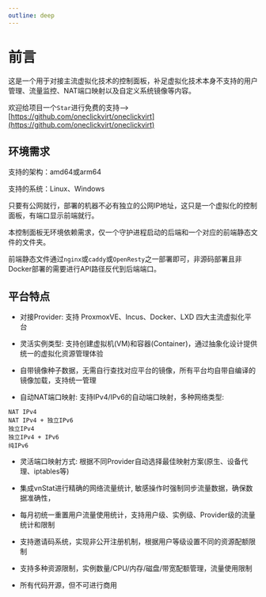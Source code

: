 ```yaml
---
outline: deep
---
```


# 前言

这是一个用于对接主流虚拟化技术的控制面板，补足虚拟化技术本身不支持的用户管理、流量监控、NAT端口映射以及自定义系统镜像等内容。

欢迎给项目一个```Star```进行免费的支持-->[https://github.com/oneclickvirt/oneclickvirt](https://github.com/oneclickvirt/oneclickvirt)

## 环境需求

支持的架构：amd64或arm64

支持的系统：Linux、Windows

只要有公网就行，部署的机器不必有独立的公网IP地址，这只是一个虚拟化的控制面板，有端口显示前端就行。

本控制面板无环境依赖需求，仅一个守护进程启动的后端和一个对应的前端静态文件的文件夹。

前端静态文件通过```nginx```或```caddy```或```OpenResty```之一部署即可，非源码部署且非Docker部署的需要进行API路径反代到后端端口。

## 平台特点

- 对接Provider: 支持 ProxmoxVE、Incus、Docker、LXD 四大主流虚拟化平台

- 灵活实例类型: 支持创建虚拟机(VM)和容器(Container)，通过抽象化设计提供统一的虚拟化资源管理体验

- 自带镜像种子数据，无需自行查找对应平台的镜像，所有平台均自带自编译的镜像加载，支持统一管理

- 自动NAT端口映射: 支持IPv4/IPv6的自动端口映射，多种网络类型:

```
NAT IPv4
NAT IPv4 + 独立IPv6
独立IPv4
独立IPv4 + IPv6
纯IPv6
```

- 灵活端口映射方式: 根据不同Provider自动选择最佳映射方案(原生、设备代理、iptables等)

- 集成vnStat进行精确的网络流量统计, 敏感操作时强制同步流量数据，确保数据准确性，

- 每月初统一重置用户流量使用统计，支持用户级、实例级、Provider级的流量统计和限制

- 支持邀请码系统，实现非公开注册机制，根据用户等级设置不同的资源配额限制

- 支持多种资源限制，实例数量/CPU/内存/磁盘/带宽配额管理，流量使用限制

- 所有代码开源，但不可进行商用